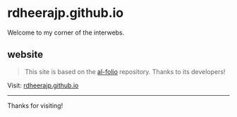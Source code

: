 # rdheerajp.github.io

Welcome to my corner of the interwebs.

## website
> This site is based on the [al-folio](https://github.com/alshedivat/al-folio) repository. Thanks to its developers!

Visit: [rdheerajp.github.io](https://rdheerajp.github.io)

---
Thanks for visiting!